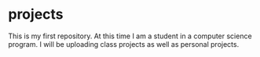 # projects
This is my first repository. At this time I am a student in a computer science program. 
I will be uploading class projects as well as personal projects.
